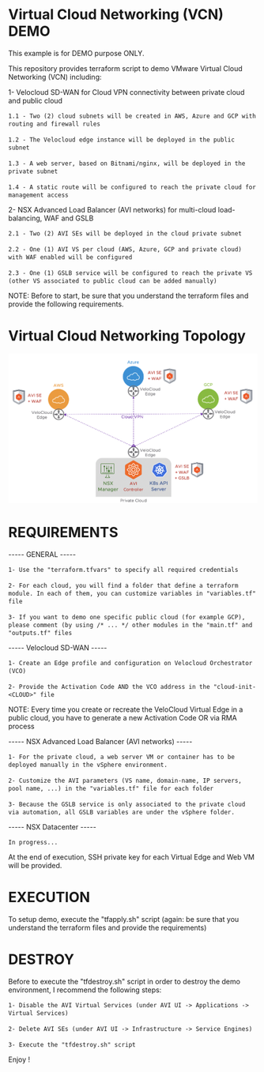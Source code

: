 # Virtual Cloud Networking (VCN) DEMO

This example is for DEMO purpose ONLY.

This repository provides terraform script to demo VMware Virtual Cloud Networking (VCN) including:

1- Velocloud SD-WAN for Cloud VPN connectivity between private cloud and public cloud

	1.1 - Two (2) cloud subnets will be created in AWS, Azure and GCP with routing and firewall rules

	1.2 - The Velocloud edge instance will be deployed in the public subnet

	1.3 - A web server, based on Bitnami/nginx, will be deployed in the private subnet

	1.4 - A static route will be configured to reach the private cloud for management access

2- NSX Advanced Load Balancer (AVI networks) for multi-cloud load-balancing, WAF and GSLB

	2.1 - Two (2) AVI SEs will be deployed in the cloud private subnet
	
	2.2 - One (1) AVI VS per cloud (AWS, Azure, GCP and private cloud) with WAF enabled will be configured
	
	2.3 - One (1) GSLB service will be configured to reach the private VS (other VS associated to public cloud can be added manually)


NOTE: Before to start, be sure that you understand the terraform files and provide the following requirements.

# Virtual Cloud Networking Topology

![Virtual Cloud Networking Topology](vcn-demo.png)

# REQUIREMENTS

----- GENERAL -----

	1- Use the "terraform.tfvars" to specify all required credentials
	
	2- For each cloud, you will find a folder that define a terraform module. In each of them, you can customize variables in "variables.tf" file
	
	3- If you want to demo one specific public cloud (for example GCP), please comment (by using /* ... */ other modules in the "main.tf" and "outputs.tf" files
	

----- Velocloud SD-WAN -----

	1- Create an Edge profile and configuration on Velocloud Orchestrator (VCO)

	2- Provide the Activation Code AND the VCO address in the "cloud-init-<CLOUD>" file

NOTE: Every time you create or recreate the VeloCloud Virtual Edge in a public cloud, you have to generate a new Activation Code OR via RMA process


----- NSX Advanced Load Balancer (AVI networks) -----

	1- For the private cloud, a web server VM or container has to be deployed manually in the vSphere environment.
	
	2- Customize the AVI parameters (VS name, domain-name, IP servers, pool name, ...) in the "variables.tf" file for each folder
	
	3- Because the GSLB service is only associated to the private cloud via automation, all GSLB variables are under the vSphere folder.

----- NSX Datacenter -----

	In progress...

At the end of execution, SSH private key for each Virtual Edge and Web VM will be provided.


# EXECUTION

To setup demo, execute the "tfapply.sh" script (again: be sure that you understand the terraform files and provide the requirements)

# DESTROY

Before to execute the "tfdestroy.sh" script in order to destroy the demo environment, I recommend the following steps:

	1- Disable the AVI Virtual Services (under AVI UI -> Applications -> Virtual Services)
	
	2- Delete AVI SEs (under AVI UI -> Infrastructure -> Service Engines)
	
	3- Execute the "tfdestroy.sh" script

Enjoy !
